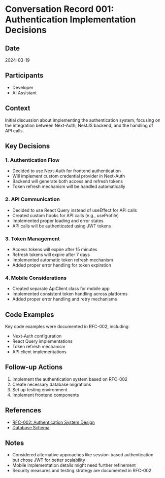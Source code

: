 # Conversation Record 001: Authentication Implementation Decisions

## Date
2024-03-19

## Participants
- Developer
- AI Assistant

## Context
Initial discussion about implementing the authentication system, focusing on the integration between Next-Auth, NestJS backend, and the handling of API calls.

## Key Decisions

### 1. Authentication Flow
- Decided to use Next-Auth for frontend authentication
- Will implement custom credential provider in Next-Auth
- Backend will generate both access and refresh tokens
- Token refresh mechanism will be handled automatically

### 2. API Communication
- Decided to use React Query instead of useEffect for API calls
- Created custom hooks for API calls (e.g., useProfile)
- Implemented proper loading and error states
- API calls will be authenticated using JWT tokens

### 3. Token Management
- Access tokens will expire after 15 minutes
- Refresh tokens will expire after 7 days
- Implemented automatic token refresh mechanism
- Added proper error handling for token expiration

### 4. Mobile Considerations
- Created separate ApiClient class for mobile app
- Implemented consistent token handling across platforms
- Added proper error handling and retry mechanisms

## Code Examples
Key code examples were documented in RFC-002, including:
- Next-Auth configuration
- React Query implementations
- Token refresh mechanism
- API client implementations

## Follow-up Actions
1. Implement the authentication system based on RFC-002
2. Create necessary database migrations
3. Set up testing environment
4. Implement frontend components

## References
- [RFC-002: Authentication System Design](../rfc/RFC-002-Authentication.md)
- [Database Schema](../DATABASE.md)

## Notes
- Considered alternative approaches like session-based authentication but chose JWT for better scalability
- Mobile implementation details might need further refinement
- Security measures and testing strategy are documented in RFC-002 